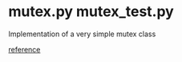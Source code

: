 # mutex.py mutex_test.py

Implementation of a very simple mutex class



[reference](http://www.geeksforgeeks.org/mutex-vs-semaphore/)
